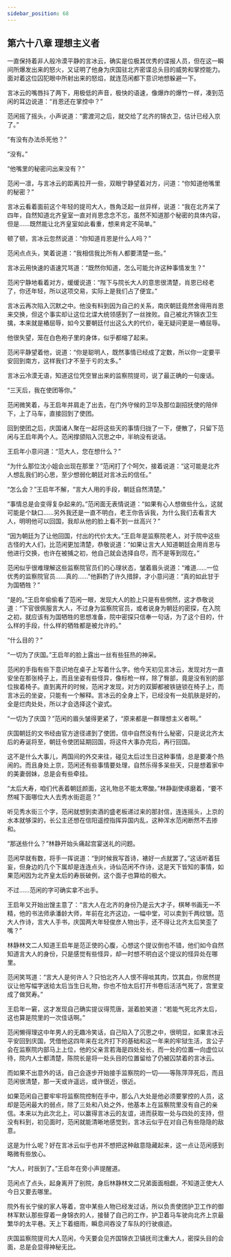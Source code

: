 ```yaml
---
sidebar_position: 68
---
```


## 第六十八章 **理想主义者**

一直保持着非人般冷漠平静的言冰云，确实是位极其优秀的谍报人员，但在这一瞬间所爆发出来的怒火，又证明了他身为庆国驻北齐密谍总头目的威势和掌控能力。面对着这位囚犯眼中所射出来的怒焰，就连范闲都下意识地想躲避一下。

言冰云的嘴唇抖了两下，用极低的声音，极快的语速，像爆炸的爆竹一样，凑到范闲的耳边说道：“肖恩还在掌控中？”

范闲摇了摇头，小声说道：“雾渡河之后，就交给了北齐的锦衣卫，估计已经入京了。”

“有没有办法杀死他？”

“没有。”

“他嘴里的秘密问出来没有？”

范闲一凛，与言冰云的距离拉开一些，双眼宁静望着对方，问道：“你知道他嘴里的秘密？”

言冰云看着面前这个年轻的提司大人，唇角泛起一丝异样，说道：“我在北齐呆了四年，自然知道北齐皇室一直对肖恩念念不忘，虽然不知道那个秘密的具体内容，但是……既然能让北齐皇室如此看重，想来肯定不简单。”

顿了顿，言冰云忽然说道：“你知道肖恩是什么人吗？”

范闲点点头，笑着说道：“我相信我比所有人都要清楚一些。”

言冰云用快速的语速咒骂道：“既然你知道，怎么可能允许这种事情发生？”

范闲宁静地看着对方，缓缓说道：“陛下与院长大人的意思很清楚，肖恩已经老了，你还年轻，所以这项交易，实际上是我们占了便宜。”

言冰云再次陷入沉默之中。他没有料到因为自己的关系，南庆朝廷竟然舍得用肖恩来交换，但这个事实却让这位北谍大统领感到了一丝挫败。自己被北齐锦衣卫生擒，本来就是樁屈辱，如今又要朝廷付出这么大的代价，毫无疑问更是一樁屈辱。

他很失望，笼在白色袍子里的身体，似乎都缩了起来。

范闲平静望着他，说道：“你是聪明人，既然事情已经成了定数，所以你一定要平安回到南方，这样我们才不至于亏的太多。”

言冰云冷漠无语，知道这位凭空冒出来的监察院提司，说了最正确的一句废话。

“三天后，我在使团等你。”

范闲微笑着，与王启年并肩走了出去，在门外守候的卫华及那位副招抚使的陪伴下，上了马车，直接回到了使团。

回到使团之后，庆国诸人聚在一起将这些天的事情归拢了一下，便散了，只留下范闲与王启年两个人。范闲撑颌陷入沉思之中，半晌没有说话。

王启年小意问道：“范大人，您在想什么？”

“为什么那位沈小姐会出现在那里？”范闲打了个呵欠，接着说道：“这可能是北齐人想乱我们的心思，至少想弱化朝廷对言冰云的信任。”

“怎么会？”王启年不解，“言大人用的手段，朝廷自然清楚。”

“事情总是会变得复杂起来的。”范闲面无表情说道：“如果有心人想做些什么，这就可能是个缺口……另外我还是一直不明白，老王你告诉我，为什么我们去看言大人，明明他可以回国，我却从他的脸上看不到一丝高兴？”

“因为朝廷为了让他回国，付出的代价太大。”王启年是监察院老人，对于院中这些古怪的大人们，比范闲更加清楚，恭敬说道：“如果让言大人知道朝廷会用肖恩与他进行交换，也许在被捕之初，他自己就会选择自尽，而不是等到现在。”

范闲似乎很难理解这些监察院官员们的心理状态，皱着眉头说道：“难道……一位优秀的监察院官员……真的……”他斟酌了许久措辞，才小意问道：“真的如此甘于为国牺牲？”

“是的。”王启年偷偷看了范闲一眼，发现大人的脸上只是有些惘然，这才恭敬说道：“下官很佩服言大人，不过身为监察院官员，或者说身为朝廷的密探，在入院之初，就应该有为国牺牲的思想准备，院中密探只信奉一句话，为了这个目的，什么样的手段，什么样的牺牲都是被允许的。”

“什么目的？”

“一切为了庆国。”王启年的脸上露出一丝有些狂热的神采。

范闲的手指有些下意识地在桌子上写着什么字。他今天初见言冰云，发现对方一直安坐在那张椅子上，而且坐姿有些怪异，像标枪一样，除了臀部，竟是没有别的部位挨着椅子。直到离开的时候，范闲才发现，对方的双脚都被铁链锁在椅子上，而言冰云的坐姿，只能有一个解释。言冰云的全身上下，已经没有一处肌肤是好的，全是烂肉处处，所以才会选择这个姿式。

“一切为了庆国？”范闲的眉头皱得更紧了，“原来都是一群理想主义者啊。”

庆国朝廷的文书经由官方途径递到了使团，信中自然没有什么秘密，只是说北齐太后的寿诞将至，朝廷令使团延期回国，将这件大事办完后，再行回国。

这不是什么大事儿，两国间的外交来往，碰见太后过生日这种事情，总是要凑个热闹的。而且身处上京，范闲还有些事情要处理，自然乐得多呆些天，只是想着家中的美妻弱妹，总是会有些牵挂。

“太后大寿，咱们代表着朝廷颜面，这礼物总不能太寒酸。”林静副使琢磨着，“要不然喊下面哪位大人去秀水街逛逛？”

听见秀水街三个字，范闲就想到卖酒的盛老板递过来的那封信，连连摇头，上京的水本就够深的，长公主还想在信阳遥控指挥异国内乱，这种浑水范闲断然不去掺和。

“那送些什么？”林静开始头痛起宫宴送礼的问题。

范闲早就有数，将手一挥说道：“到时候我写首诗，裱好一点就罢了。”这话听着狂妄，但身边的几个下属却是连连点头，诗仙范闲不作诗，这是天下皆知的事情，如果范闲因为北齐皇太后的寿辰破例，这个面子也算给的极大。

不过……范闲的字可确实拿不出手。

王启年又开始出馊主意了：“言大人在北齐的身份乃是云大才子，棋琴书画无一不精，他的书法师承潘龄大师，年前在北齐这边，一幅中堂，可以卖到千两纹银。范大人作诗，言大人手书，庆国两大年轻俊彦人物出手，还不得让北齐太后笑歪了嘴？”

林静林文二人知道王启年是范正使的心腹，心想这个提议倒也不错，他们如今自然知道言大人的身份，只是感觉有些怪异，却一时想不明白这个提议的怪异处在哪里。

范闲笑骂道：“言大人是何许人？只怕北齐人人恨不得啖其肉，饮其血，你居然提议让他写幅字送给太后当生日礼物，你也不怕太后打开书卷后活活气死了，宫里变成了做冥寿。”

王启年一窘，这才发现自己确实提议得荒唐，涎着脸笑道：“若能气死北齐太后，这也算是院里的一次佳话啊。”

范闲懒得理这中年男人的无趣冷笑话，自己陷入了沉思之中，很明显，如果言冰云平安回到庆国，凭借他这四年来在北齐打下的基础和这一年来的牢狱生活，言公子会在监察院内部马上上位，他的父亲言若海是四处处长，而一处的位置一向虚位以待，院内人士都清楚，陈院长是将一处头目的位置留给了仍被囚禁着的言冰云。

而如果不出意外的话，自己会逐步开始接手监察院的一切——等陈萍萍死后，而且范闲很清楚，那一天或许遥远，或许很近，很近。

如果范闲自己要牢牢将监察院控制在手中，那么八大处是他必须要掌控的人员，这却是范闲最大的弱点，除了三处和八处之外，他基本上在监察院里没有自己的亲信。本来以为此次北上，可以赢得言冰云的友谊，进而获取一处与四处的支持，但没有料到，初见面时，范闲就能清晰地感觉到，言冰云似乎在对自己有些隐隐的敌意。

这是为什么呢？好在言冰云似乎也并不想把这种敌意隐藏起来，这一点让范闲感到略微有些放心。

“大人，时辰到了。”王启年在旁小声提醒道。

范闲点了点头，起身离开了别院，身后林静林文二兄弟面面相觑，不知道正使大人今日又要去哪里。

院外有长宁侯的家人等着，宫中某些人物已经发过话，所以负责使团护卫工作的御林军默认那些穿着一身锦衣的人，接替了自己的工作，护卫着马车驶向北齐上京最繁华的太平巷。天上下着细雨，瞬息间吞没了车队的行驶痕迹。

庆国监察院提司大人范闲，今天要会见齐国锦衣卫镇抚司沈重大人，密探头目的会面，总是会显得神秘无比。

